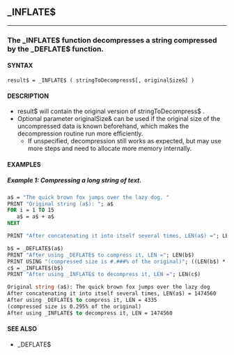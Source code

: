 ## _INFLATE$
---

### The _INFLATE$ function decompresses a string compressed by the _DEFLATE$ function.

#### SYNTAX

`result$ = _INFLATE$ ( stringToDecompress$[, originalSize&] )`

#### DESCRIPTION
* result$ will contain the original version of stringToDecompress$ .
* Optional parameter originalSize& can be used if the original size of the uncompressed data is known beforehand, which makes the decompression routine run more efficiently.
	* If unspecified, decompression still works as expected, but may use more steps and need to allocate more memory internally.


#### EXAMPLES
##### Example 1: Compressing a long string of text.
```vb
a$ = "The quick brown fox jumps over the lazy dog. "
PRINT "Original string (a$): "; a$
FOR i = 1 TO 15
   a$ = a$ + a$
NEXT

PRINT "After concatenating it into itself several times, LEN(a$) ="; LEN(a$)

b$ = _DEFLATE$(a$)
PRINT "After using _DEFLATE$ to compress it, LEN ="; LEN(b$)
PRINT USING "(compressed size is #.###% of the original)"; ((LEN(b$) * 100) / LEN(a$))
c$ = _INFLATE$(b$)
PRINT "After using _INFLATE$ to decompress it, LEN ="; LEN(c$)
```
  
```vb
Original string (a$): The quick brown fox jumps over the lazy dog
After concatenating it into itself several times, LEN(a$) = 1474560
After using _DEFLATE$ to compress it, LEN = 4335
(compressed size is 0.295% of the original)
After using _INFLATE$ to decompress it, LEN = 1474560
```
  


#### SEE ALSO
* _DEFLATE$
